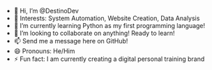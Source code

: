 - 👋 Hi, I’m @DestinoDev
- 👀 Interests: System Automation, Website Creation, Data Analysis
- 🌱 I’m currently learning Python as my first programming language!
- 💞️ I’m looking to collaborate on anything! Ready to learn!
- 📫 Send me a message here on GitHub!
- 😄 Pronouns: He/Him
- ⚡ Fun fact: I am currently creating a digital personal training brand
